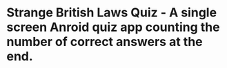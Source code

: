# Strange British Laws Quiz - A single screen Anroid quiz app counting the number of correct answers at the end.
